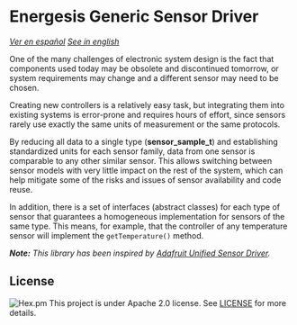 # Energesis Generic Sensor Driver
_[Ver en español](README-es.md)_
_[See in english](README.md)_

One of the many challenges of electronic system design is the fact that components used today may be obsolete and discontinued tomorrow, or system requirements may change and a different sensor may need to be chosen.

Creating new controllers is a relatively easy task, but integrating them into existing systems is error-prone and requires hours of effort, since sensors rarely use exactly the same units of measurement or the same protocols.

By reducing all data to a single type (**sensor_sample\_t**) and establishing standardized units for each sensor family, data from one sensor is comparable to any other similar sensor. This allows switching between sensor models with very little impact on the rest of the system, which can help mitigate some of the risks and issues of sensor availability and code reuse.

In addition, there is a set of interfaces (abstract classes) for each type of sensor that guarantees a homogeneous implementation for sensors of the same type. This means, for example, that the controller of any temperature sensor will implement the `getTemperature()` method.

_**Note:** This library has been inspired by [Adafruit Unified Sensor Driver](https://github.com/adafruit/Adafruit_Sensor)._

## License
![Hex.pm](https://img.shields.io/hexpm/l/plug)
This project is under Apache 2.0 license. See [LICENSE](LICENSE) for more details.
